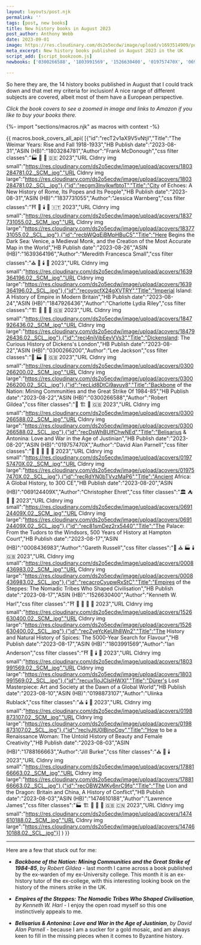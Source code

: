 ```yaml
---
layout: layouts/post.njk
permalink: ''
tags: [post, new books]
title: New history books in August 2023
post_author: Anthony Webb
date: 2023-09-01
image: https://res.cloudinary.com/ds2o5ecdw/image/upload/v1693514909/posts/August2023_newhistorybooks.jpg
meta_excerpt: New history books published in August 2023 in the UK
script_add: [script_bookzoom.js]
newbooks: ['0300266588', '1803991569', '1526630400', '019757470X', '069124409X', '1788166663']

---
```

So here they are, the 14 history books published in August that I could track down and that met my criteria for inclusion! A nice range of different subjects are covered, albeit most of them have a European perspective.

_Click the book covers to see a zoomed in image and links to Amazon if you like to buy your books there._

{%- import "sections/macros.njk" as macros with context -%}

{{ macros.book_covers_all_api(
[{"id":"recT2v1aX9V5vNtjI","Title":"The Weimar Years: Rise and Fall 1918-1933","HB Publish date":"2023-08-31","ASIN (HB)":"1803284781","Author":"Frank McDonough","css filter classes":"🏭 🥐 👑 🇩🇪 2023","URL Cldnry img small":"https://res.cloudinary.com/ds2o5ecdw/image/upload/acovers/1803284781.02._SCM_.jpg","URL Cldnry img large":"https://res.cloudinary.com/ds2o5ecdw/image/upload/acovers/1803284781.02._SCL_.jpg"},{"id":"recgm3lnylkwfbtoT","Title":"City of Echoes: A New History of Rome, Its Popes and Its People","HB Publish date":"2023-08-31","ASIN (HB)":"1837731055","Author":"Jessica Warnberg","css filter classes":"⛩️ 🥐 🕯️ 👑 🇮🇹 2023","URL Cldnry img small":"https://res.cloudinary.com/ds2o5ecdw/image/upload/acovers/1837731055.02._SCM_.jpg","URL Cldnry img large":"https://res.cloudinary.com/ds2o5ecdw/image/upload/acovers/1837731055.02._SCL_.jpg"},{"id":"recbWQqEjBMpHBuC5","Title":"Here Begins the Dark Sea: Venice, a Medieval Monk, and the Creation of the Most Accurate Map in the World","HB Publish date":"2023-08-26","ASIN (HB)":"1639364196","Author":"Meredith Francesca Small","css filter classes":"⛪ 🥐 🕯️ 🚽 2023","URL Cldnry img small":"https://res.cloudinary.com/ds2o5ecdw/image/upload/acovers/1639364196.02._SCM_.jpg","URL Cldnry img large":"https://res.cloudinary.com/ds2o5ecdw/image/upload/acovers/1639364196.02._SCL_.jpg"},{"id":"recoyqcfX24gXVTRY","Title":"Imperial Island: A History of Empire in Modern Britain","HB Publish date":"2023-08-24","ASIN (HB)":"1847926436","Author":"Charlotte Lydia Riley","css filter classes":"🏗️ 👑 🚽 🥐 🇬🇧 2023","URL Cldnry img small":"https://res.cloudinary.com/ds2o5ecdw/image/upload/acovers/1847926436.02._SCM_.jpg","URL Cldnry img large":"https://res.cloudinary.com/ds2o5ecdw/image/upload/acovers/1847926436.02._SCL_.jpg"},{"id":"recj4niVibEevVVs3","Title":"Dickensland: The Curious History of Dickens's London","HB Publish date":"2023-08-22","ASIN (HB)":"0300266200","Author":"Lee Jackson","css filter classes":"🥐 🏭 🚽 🇬🇧 2023","URL Cldnry img small":"https://res.cloudinary.com/ds2o5ecdw/image/upload/acovers/0300266200.02._SCM_.jpg","URL Cldnry img large":"https://res.cloudinary.com/ds2o5ecdw/image/upload/acovers/0300266200.02._SCL_.jpg"},{"id":"recLid8DtCi9ayuy8","Title":"Backbone of the Nation: Mining Communities and the Great Strike Of 1984-85","HB Publish date":"2023-08-22","ASIN (HB)":"0300266588","Author":"Robert Gildea","css filter classes":"🥐 🏗️ 🚽 🇬🇧 2023","URL Cldnry img small":"https://res.cloudinary.com/ds2o5ecdw/image/upload/acovers/0300266588.02._SCM_.jpg","URL Cldnry img large":"https://res.cloudinary.com/ds2o5ecdw/image/upload/acovers/0300266588.02._SCL_.jpg"},{"id":"recDsWhBUlfChwNEd","Title":"Belisarius & Antonina: Love and War in the Age of Justinian","HB Publish date":"2023-08-20","ASIN (HB)":"019757470X","Author":"David Alan Parnell","css filter classes":"🏰 🥐 🍜 👑 🚽 2023","URL Cldnry img small":"https://res.cloudinary.com/ds2o5ecdw/image/upload/acovers/019757470X.02._SCM_.jpg","URL Cldnry img large":"https://res.cloudinary.com/ds2o5ecdw/image/upload/acovers/019757470X.02._SCL_.jpg"},{"id":"recRdYN0bTVvzMaP6","Title":"Ancient Africa: A Global History, to 300 CE","HB Publish date":"2023-08-20","ASIN (HB)":"069124409X","Author":"Christopher Ehret","css filter classes":"🏛️ ⛺ 🍗 🚽 2023","URL Cldnry img small":"https://res.cloudinary.com/ds2o5ecdw/image/upload/acovers/069124409X.02._SCM_.jpg","URL Cldnry img large":"https://res.cloudinary.com/ds2o5ecdw/image/upload/acovers/069124409X.02._SCL_.jpg"},{"id":"rec81smDez2rx5440","Title":"The Palace: From the Tudors to the Windsors, 500 Years of History at Hampton Court","HB Publish date":"2023-08-17","ASIN (HB)":"0008436983","Author":"Gareth Russell","css filter classes":"🥐 ⛪ 🏭 🕯️ 🇬🇧 2023","URL Cldnry img small":"https://res.cloudinary.com/ds2o5ecdw/image/upload/acovers/0008436983.02._SCM_.jpg","URL Cldnry img large":"https://res.cloudinary.com/ds2o5ecdw/image/upload/acovers/0008436983.02._SCL_.jpg"},{"id":"recacroCyupwRxStC","Title":"Empires of the Steppes: The Nomadic Tribes Who Shaped Civilisation","HB Publish date":"2023-08-17","ASIN (HB)":"1526630400","Author":"Kenneth W. Harl","css filter classes":"⛩️ 🥐 🍜 👑 🚽 2023","URL Cldnry img small":"https://res.cloudinary.com/ds2o5ecdw/image/upload/acovers/1526630400.02._SCM_.jpg","URL Cldnry img large":"https://res.cloudinary.com/ds2o5ecdw/image/upload/acovers/1526630400.02._SCL_.jpg"},{"id":"recZyeYcKeUIh8Wn2","Title":"The History and Natural History of Spices: The 5000-Year Search for Flavour","HB Publish date":"2023-08-17","ASIN (HB)":"1803991569","Author":"Ian Anderson","css filter classes":"⛩️ 🍭 🕯️ 🚽 2023","URL Cldnry img small":"https://res.cloudinary.com/ds2o5ecdw/image/upload/acovers/1803991569.02._SCM_.jpg","URL Cldnry img large":"https://res.cloudinary.com/ds2o5ecdw/image/upload/acovers/1803991569.02._SCL_.jpg"},{"id":"recux1IoJCIslHWXI","Title":"Dürer's Lost Masterpiece: Art and Society at the Dawn of a Global World","HB Publish date":"2023-08-10","ASIN (HB)":"0198873107","Author":"Ulinka Rublack","css filter classes":"⛪ 🕯️ 🥐 2023","URL Cldnry img small":"https://res.cloudinary.com/ds2o5ecdw/image/upload/acovers/0198873107.02._SCM_.jpg","URL Cldnry img large":"https://res.cloudinary.com/ds2o5ecdw/image/upload/acovers/0198873107.02._SCL_.jpg"},{"id":"recIvJtU0IBjnoCqy","Title":"How to be a Renaissance Woman: The Untold History of Beauty and Female Creativity","HB Publish date":"2023-08-03","ASIN (HB)":"1788166663","Author":"Jill Burke","css filter classes":"⛪ 🥐 🕯️ 2023","URL Cldnry img small":"https://res.cloudinary.com/ds2o5ecdw/image/upload/acovers/1788166663.02._SCM_.jpg","URL Cldnry img large":"https://res.cloudinary.com/ds2o5ecdw/image/upload/acovers/1788166663.02._SCL_.jpg"},{"id":"recOBW2MKv6nrC9fq","Title":"The Lion and the Dragon: Britain and China, A History of Conflict","HB Publish date":"2023-08-03","ASIN (HB)":"1474610188","Author":"Lawrence James","css filter classes":"🏭 🏗️ 🍜 🥐 👑 🇬🇧 🇨🇳 2023","URL Cldnry img small":"https://res.cloudinary.com/ds2o5ecdw/image/upload/acovers/1474610188.02._SCM_.jpg","URL Cldnry img large":"https://res.cloudinary.com/ds2o5ecdw/image/upload/acovers/1474610188.02._SCL_.jpg"}]
) }}

---

Here are a few that stuck out for me:

- ___Backbone of the Nation: Mining Communities and the Great Strike of 1984-85___, _by Robert Gildea_ - last month I came across a book published by the ex-warden of my ex-University college. This month it is an ex-history tutor of the ex-college, with this interesting looking book on the history of the miners strike in the UK.

- ___Empires of the Steppes: The Nomadic Tribes Who Shaped Civilisation___, _by Kenneth W. Harl_ - I enjoy the open road myself so this one instinctively appeals to me.

- ___Belisarius & Antonina: Love and War in the Age of Justinian___, _by David Alan Parnell_ - because I am a sucker for a gold mosaic, and am always keen to fill in the missing pieces when it comes to Byzantine history.